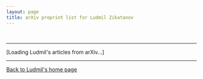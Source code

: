 ```yaml
---
layout: page
title: arXiv preprint list for Ludmil Zikatanov
---
```

<p>&nbsp;</p>
<hr/>
<p></p>

<script type="text/javascript">
<!--
var arxiv_authorid="https://arxiv.org/a/0000-0002-5189-4230";
var arxiv_format="arxiv";
var arxiv_max_entries=0;    //show all articles
var arxiv_includeSummary=0; //[0/1] [don't/do] show abstracts 
-->
</script>
<script type="text/javascript"
	src="http://arxiv.org/js/myarticles.js"></script>
<div id="arxivfeed">[Loading Ludmil's articles from  arXiv...]</div>
<hr/>
<div>
<p>
<a href="http://ludmil02.github.io/">Back to Ludmil's home page</a>
</p>
</div>
</body>
</html>
